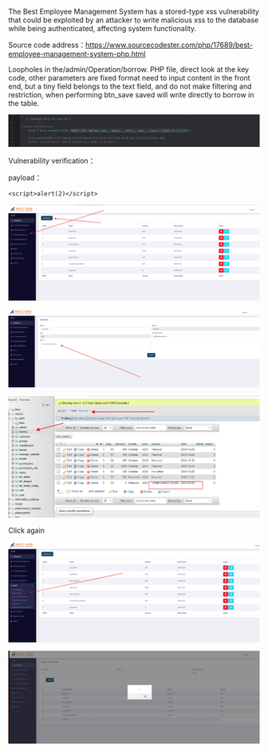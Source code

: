 

The Best Employee Management System has a stored-type xss vulnerability that could be exploited by an attacker to write malicious xss to the database while being authenticated, affecting system functionality.



Source code address：https://www.sourcecodester.com/php/17689/best-employee-management-system-php.html



Loopholes in the/admin/Operation/borrow. PHP file, direct look at the key code, other parameters are fixed format need to input content in the front end, but a tiny field belongs to the text field, and do not make filtering and restriction, when performing btn_save saved will write directly to borrow in the table.

![image-20250314192342596](images/image-20250314192342596.png)





Vulnerability verification：

payload：

```
<script>alert(2)</script>
```

![image-20250314193207478](images/image-20250314193207478.png)

![image-20250314193210888](images/image-20250314193210888.png)

![image-20250314193214021](images/image-20250314193214021.png)



Click again

![image-20250314193223430](images/image-20250314193223430.png)

![image-20250314193228060](images/image-20250314193228060.png)











